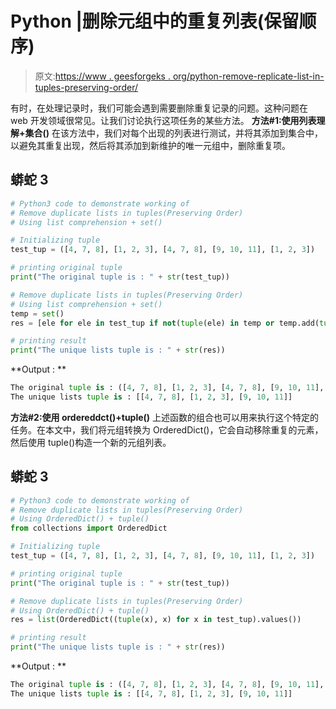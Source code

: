 # Python |删除元组中的重复列表(保留顺序)

> 原文:[https://www . geesforgeks . org/python-remove-replicate-list-in-tuples-preserving-order/](https://www.geeksforgeeks.org/python-remove-duplicate-lists-in-tuples-preserving-order/)

有时，在处理记录时，我们可能会遇到需要删除重复记录的问题。这种问题在 web 开发领域很常见。让我们讨论执行这项任务的某些方法。
**方法#1:使用列表理解+集合()**
在该方法中，我们对每个出现的列表进行测试，并将其添加到集合中，以避免其重复出现，然后将其添加到新维护的唯一元组中，删除重复项。

## 蟒蛇 3

```py
# Python3 code to demonstrate working of
# Remove duplicate lists in tuples(Preserving Order)
# Using list comprehension + set()

# Initializing tuple
test_tup = ([4, 7, 8], [1, 2, 3], [4, 7, 8], [9, 10, 11], [1, 2, 3])

# printing original tuple
print("The original tuple is : " + str(test_tup))

# Remove duplicate lists in tuples(Preserving Order)
# Using list comprehension + set()
temp = set()
res = [ele for ele in test_tup if not(tuple(ele) in temp or temp.add(tuple(ele)))]

# printing result
print("The unique lists tuple is : " + str(res))
```

**Output : **

```py
The original tuple is : ([4, 7, 8], [1, 2, 3], [4, 7, 8], [9, 10, 11], [1, 2, 3])
The unique lists tuple is : [[4, 7, 8], [1, 2, 3], [9, 10, 11]]
```

**方法#2:使用 ordereddct()+tuple()**
上述函数的组合也可以用来执行这个特定的任务。在本文中，我们将元组转换为 OrderedDict()，它会自动移除重复的元素，然后使用 tuple()构造一个新的元组列表。

## 蟒蛇 3

```py
# Python3 code to demonstrate working of
# Remove duplicate lists in tuples(Preserving Order)
# Using OrderedDict() + tuple()
from collections import OrderedDict

# Initializing tuple
test_tup = ([4, 7, 8], [1, 2, 3], [4, 7, 8], [9, 10, 11], [1, 2, 3])

# printing original tuple
print("The original tuple is : " + str(test_tup))

# Remove duplicate lists in tuples(Preserving Order)
# Using OrderedDict() + tuple()
res = list(OrderedDict((tuple(x), x) for x in test_tup).values())

# printing result
print("The unique lists tuple is : " + str(res))
```

**Output : **

```py
The original tuple is : ([4, 7, 8], [1, 2, 3], [4, 7, 8], [9, 10, 11], [1, 2, 3])
The unique lists tuple is : [[4, 7, 8], [1, 2, 3], [9, 10, 11]]
```